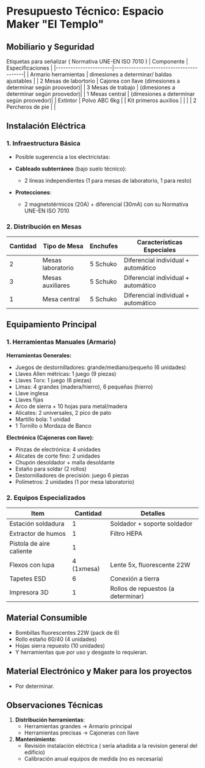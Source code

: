# Presupuesto Técnico: Espacio Maker "El Templo"

## **Mobiliario y Seguridad**
 Etiquetas para señalizar ( Normativa UNE-EN ISO 7010 )
| Componente            | Especificaciones                         |
|-----------------------|-----------------------------------------|
| Armario herramientas  | dimesiones a determinar/  baldas ajustables        |
| 2 Mesas de labortorio | Cajorea con llave (dimesiones a determinar según proovedor)|
| 3 Mesas de trabajo    |  (dimesiones a determinar según proovedor)|
| 1 Mesas central       |  (dimesiones a determinar según proovedor)|
| Extintor              | Polvo ABC 6kg  |
| Kit primeros auxilios |  |               |
| 2 Percheros de pie     | |

## **Instalación Eléctrica**
### 1. **Infraestructura Básica**
- Posible sugerencia a los electricistas:
- **Cableado subterráneo** (bajo suelo técnico):
  - 2 líneas independientes (1 para mesas de laboratorio, 1 para resto)

- **Protecciones**:
  - 2 magnetotérmicos (20A) + diferencial (30mA) con su Normativa UNE-EN ISO 7010 

### 2. **Distribución en Mesas**

| Cantidad | Tipo de Mesa       | Enchufes | Características Especiales         |
|---|--------------------|----------|------------------------------------|
| 2 | Mesas laboratorio  | 5 Schuko | Diferencial individual + automático|
| 3 | Mesas auxiliares   | 5 Schuko | Diferencial individual  + automático |
| 1 | Mesa central       | 5 Schuko | Diferencial individual  + automático |

## **Equipamiento Principal**
### 1. **Herramientas Manuales (Armario)**
**Herramientas Generales:**
- Juegos de destornilladores: grande/mediano/pequeño (6 unidades)
- Llaves Allen métricas: 1 juego (9 piezas)
- Llaves Torx: 1 juego (6 piezas)
- Limas: 4 grandes (madera/hierro), 6 pequeñas (hierro)
- Llave inglesa
- Llaves fijas
- Arco de sierra + 10 hojas para metal/madera
- Alicates: 2 universales, 2 pico de pato
- Martillo bola: 1 unidad
- 1 Tornillo o Mordaza de Banco

**Electrónica (Cajoneras con llave):**
- Pinzas de electrónica: 4 unidades
- Alicates de corte fino: 2 unidades
- Chupón desoldador + malla desoldante
- Estaño para soldar (2 rollos)
- Destornilladores de precisión: juego 6 piezas
- Polímetros: 2 unidades (1 por mesa laboratorio)

### 2. **Equipos Especializados**
| Item                  | Cantidad | Detalles                          |
|-----------------------|----------|-----------------------------------|
| Estación soldadura    | 1        | Soldador + soporte soldador        |
| Extractor de humos    | 1        | Filtro HEPA                       |
| Pistola de aire caliente | 1     |                                   |
| Flexos con lupa       | 4 (1xmesa)| Lente 5x, fluorescente 22W        |
| Tapetes ESD           | 6        | Conexión a tierra                 |
| Impresora 3D          | 1        | Rollos de repuestos (a determinar)|


## **Material Consumible**
- Bombillas fluorescentes 22W (pack de 6)
- Rollo estaño 60/40 (4 unidades)
- Hojas sierra repuesto (10 unidades)
- Y herramientas que por uso y desgaste lo requieran.

## **Material Electrónico y Maker para los proyectos**
  - Por determinar.

## **Observaciones Técnicas**
1. **Distribución herramientas**:
   - Herramientas grandes → Armario principal
   - Herramientas precisas → Cajoneras con llave
2. **Mantenimiento**:
   - Revisión instalación eléctrica ( sería añadida a la revision general del edificio)
   - Calibración anual equipos de medida (no es necesaría)

